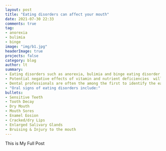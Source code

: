 ```yaml
---
layout: post
title: "Eating disorders can affect your mouth"
date: 2021-07-30 22:33
comments: true
tag: 
- anorexia
- bulimia
- binge
image: "img/b1.jpg"
headerImage: true
projects: false
category: blog
author: lt
summary: 
- Eating disorders such as anorexia, bulimia and binge eating disorder all have negative effects on the mouth.<br>
- Potential negative effects of vitamin and nutrient deficiencies  will also be reflected in the mouth & their Symptoms can range from slight to severe.<br>
- Dental professionals are often the among the first to identify the early warning signs of eating disorders.<br>
- "Oral signs of eating disorders include:"
bullets: 
- Sensitive Teeth
- Tooth Decay
- Dry Mouth
- Mouth Sores
- Enamel Eosion
- Cracked/dry Lips
- Enlarged Salivary Glands
- Bruising & Injury to the mouth
---
```


This is My Full Post
